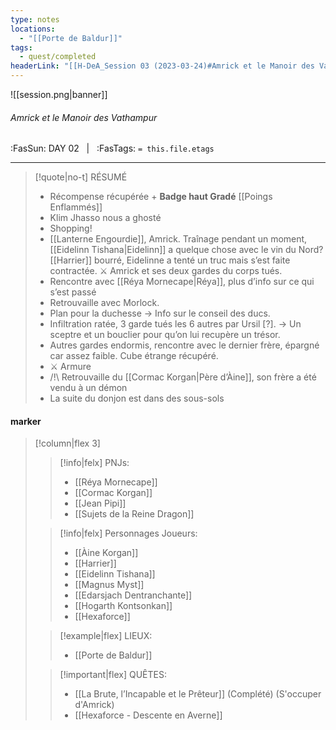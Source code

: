 ```yaml
---
type: notes
locations:
  - "[[Porte de Baldur]]"
tags:
  - quest/completed
headerLink: "[[H-DeA_Session 03 (2023-03-24)#Amrick et le Manoir des Vathampur|H-DeA_03_ Amrick et le Manoir des Vathampur]]"
---
```


![[session.png|banner]]
###### Amrick et le Manoir des Vathampur
<span class="sub2">:FasSun: DAY 02 &nbsp; | &nbsp; :FasTags: `= this.file.etags`</span>
___

> [!quote|no-t] RÉSUMÉ
>- Récompense récupérée + **Badge haut Gradé**  [[Poings Enflammés]]
>- Klim Jhasso nous a ghosté
>- Shopping!
>- [[Lanterne Engourdie]], Amrick. Traînage pendant un moment, [[Eidelinn Tishana|Eidelinn]] a quelque chose avec le vin du Nord? [[Harrier]] bourré, Eidelinne a tenté un truc mais s’est faite contractée. ⚔️ Amrick et ses deux gardes du corps tués. 
>- Rencontre avec [[Réya Mornecape|Réya]], plus d’info sur ce qui s’est passé
>- Retrouvaille avec Morlock.
>- Plan pour la duchesse -> Info sur le conseil des ducs.
>- Infiltration ratée, 3 garde tués les 6 autres par Ursil [?]. -> Un sceptre et un bouclier pour qu’on lui recupère un trésor.
>- Autres gardes endormis, rencontre avec le dernier frère, épargné car assez faible. Cube étrange récupéré.
>- ⚔️ Armure
>- /!\ Retrouvaille du [[Cormac Korgan|Père d’Àine]], son frère a été vendu à un démon
>- La suite du donjon est dans des sous-sols

#### marker
> [!column|flex 3]
>> [!info|felx] PNJs:
>> - [[Réya Mornecape]]
>> - [[Cormac Korgan]]
>> - [[Jean Pipi]]
>> - [[Sujets de la Reine Dragon]]
>
>> [!info|felx] Personnages Joueurs:
>> - [[Àine Korgan]]
>> - [[Harrier]]
>> - [[Eidelinn Tishana]]
>> - [[Magnus Myst]]
>> - [[Edarsjach Dentranchante]]
>> - [[Hogarth Kontsonkan]]
>> - [[Hexaforce]]
>
>> [!example|flex] LIEUX:
>> - [[Porte de Baldur]]
>
>> [!important|flex] QUÊTES:
>> - [[La Brute, l’Incapable et le Prêteur]] (Complété) (S'occuper d'Amrick)
>> - [[Hexaforce - Descente en Averne]]
